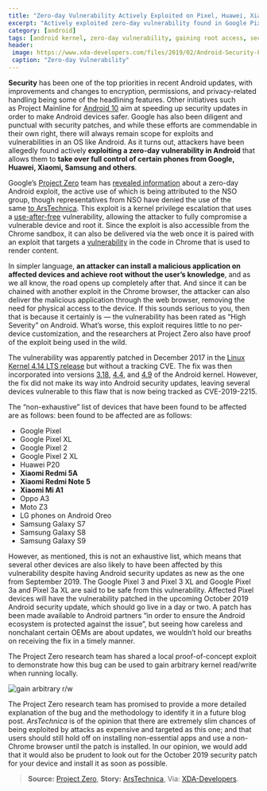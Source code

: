 ```yaml
---
title: "Zero-day Vulnerability Actively Exploited on Pixel, Huawei, Xiaomi, Samsung and others"
excerpt: "Actively exploited zero-day vulnerability found in Google Pixel, Huawei, Xiaomi, Samsung, and other devices wich used to gain arbitrary read/write to take over full control."
category: [android]
tags: [android kernel, zero-day vulnerability, gaining root access, security updates]
header:
 image: https://www.xda-developers.com/files/2019/02/Android-Security-Feature-Image-Blue.png
 caption: "Zero-day Vulnerability"
---
```

**Security** has been one of the top priorities in recent Android updates, with improvements and changes to encryption, permissions, and privacy-related handling being some of the headlining features. Other initiatives such as Project Mainline for [Android 10](https://catetan.istimiwir.host/android/android-10-custom-roms-for-redmi-2-htc-10-htc-one-m8-xperia-z3-moto-g/) aim at speeding up security updates in order to make Android devices safer. Google has also been diligent and punctual with security patches, and while these efforts are commendable in their own right, there will always remain scope for exploits and vulnerabilities in an OS like Android. As it turns out, attackers have been allegedly found actively **exploiting a zero-day vulnerability in Android** that allows them to **take over full control of certain phones from Google, Huawei, Xiaomi, Samsung and others**.

Google’s [Project Zero](https://googleprojectzero.blogspot.com/) team has [revealed information](https://bugs.chromium.org/p/project-zero/issues/detail?id=1942#c7) about a zero-day Android exploit, the active use of which is being attributed to the NSO group, though representatives from NSO have denied the use of the same [to ArsTechnica](https://arstechnica.com/information-technology/2019/10/attackers-exploit-0day-vulnerability-that-gives-full-control-of-android-phones/). This exploit is a kernel privilege escalation that uses a [use-after-free](https://www.webopedia.com/TERM/U/use-after-free.html) vulnerability, allowing the attacker to fully compromise a vulnerable device and root it. Since the exploit is also accessible from the Chrome sandbox, it can also be delivered via the web once it is paired with an exploit that targets a [vulnerability]() in the code in Chrome that is used to render content.

In simpler language, **an attacker can install a malicious application on affected devices and achieve root without the user’s knowledge**, and as we all know, the road opens up completely after that. And since it can be chained with another exploit in the Chrome browser, the attacker can also deliver the malicious application through the web browser, removing the need for physical access to the device. If this sounds serious to you, then that is because it certainly is — the vulnerability has been rated as “High Severity” on Android. What’s worse, this exploit requires little to no per-device customization, and the researchers at Project Zero also have proof of the exploit being used in the wild.

The vulnerability was apparently patched in December 2017 in the [Linux Kernel 4.14 LTS release](https://git.kernel.org/pub/scm/linux/kernel/git/stable/linux.git/commit/drivers/android/binder.c?h=linux-4.14.y&id=7a3cee43e935b9d526ad07f20bf005ba7e74d05b) but without a tracking CVE. The fix was then incorporated into versions [3.18](https://android-review.googlesource.com/c/kernel/common/+/609966), [4.4](https://android-review.googlesource.com/c/kernel/common/+/573742/), and [4.9](https://android-review.googlesource.com/c/kernel/common/+/609868/) of the Android kernel. However, the fix did not make its way into Android security updates, leaving several devices vulnerable to this flaw that is now being tracked as CVE-2019-2215.

The “non-exhaustive” list of devices that have been found to be affected are as follows:
been found to be affected are as follows:

- Google Pixel
- Google Pixel XL
- Google Pixel 2
- Google Pixel 2 XL
- Huawei P20
- **Xiaomi Redmi 5A**
- **Xiaomi Redmi Note 5**
- **Xiaomi Mi A1**
- Oppo A3
- Moto Z3
- LG phones on Android Oreo
- Samsung Galaxy S7
- Samsung Galaxy S8
- Samsung Galaxy S9

However, as mentioned, this is not an exhaustive list, which means that several other devices are also likely to have been affected by this vulnerability despite having Android security updates as new as the one from September 2019. The Google Pixel 3 and Pixel 3 XL and Google Pixel 3a and Pixel 3a XL are said to be safe from this vulnerability. Affected Pixel devices will have the vulnerability patched in the upcoming October 2019 Android security update, which should go live in a day or two. A patch has been made available to Android partners “in order to ensure the Android ecosystem is protected against the issue”, but seeing how careless and nonchalant certain OEMs are about updates, we wouldn’t hold our breaths on receiving the fix in a timely manner.

The Project Zero research team has shared a local proof-of-concept exploit to demonstrate how this bug can be used to gain arbitrary kernel read/write when running locally.

![gain arbitrary r/w](https://www.xda-developers.com/files/2019/10/success.jpg)

The Project Zero research team has promised to provide a more detailed explanation of the bug and the methodology to identify it in a future blog post. _ArsTechnica_ is of the opinion that there are extremely slim chances of being exploited by attacks as expensive and targeted as this one; and that users should still hold off on installing non-essential apps and use a non-Chrome browser until the patch is installed. In our opinion, we would add that it would also be prudent to look out for the October 2019 security patch for your device and install it as soon as possible.

> **Source:** [Project Zero](https://bugs.chromium.org/p/project-zero/issues/detail?id=1942#c7), **Story:** [ArsTechnica](https://arstechnica.com/information-technology/2019/10/attackers-exploit-0day-vulnerability-that-gives-full-control-of-android-phones/), Via: [XDA-Developers](https://www.xda-developers.com/zero-day-security-vulnerability-active-exploit-google-pixel-huawei-xiaomi-samsung-others/).

